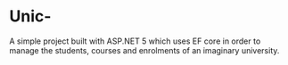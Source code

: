 # Unic-
A simple project built with ASP.NET 5 which uses EF core in order to manage the students, courses and enrolments of an imaginary university.
